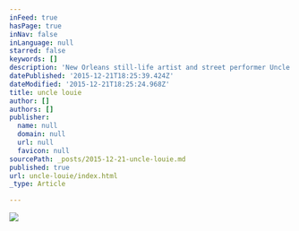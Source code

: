```yaml
---
inFeed: true
hasPage: true
inNav: false
inLanguage: null
starred: false
keywords: []
description: 'New Orleans still-life artist and street performer Uncle Louie poses in his signature stride with his dog, "Lil’ Willie" on Royal Street in the French Quarter on January 31, 2014. But beneath the stillness is the mind of an artist, striving for perfection. '
datePublished: '2015-12-21T18:25:39.424Z'
dateModified: '2015-12-21T18:25:24.968Z'
title: uncle louie
author: []
authors: []
publisher:
  name: null
  domain: null
  url: null
  favicon: null
sourcePath: _posts/2015-12-21-uncle-louie.md
published: true
url: uncle-louie/index.html
_type: Article

---
```

![](https://the-grid-user-content.s3-us-west-2.amazonaws.com/97074610-80c9-4a85-97fd-6e73b4128f10.jpg)